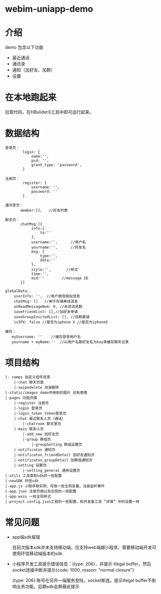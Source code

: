 # webim-uniapp-demo

# 介绍
demo 包含以下功能
  - 最近通话
  - 通讯录
  - 通知（加好友、加群）
  - 设置

# 在本地跑起来
拉取代码，在HBuliderX工具中即可运行起来。

# 数据结构
```
登录页：
		login: {
			name:'',
			psd: '',
			grant_type: 'password',
		}
		
注册页：
		register: {
			username: '',
			password: ''
		}
		
通讯录页：
	   member:[],   //好友列表
	   
聊天页：
	   chatMsg:[{
			info:{
		        to:''         
			},
			username:'',      //用户名
			yourname:'',      //好友名
			msg: {
				type:'',    
				data:''
			},
			style:'',       //样式
			time:'',
			mid:''        //message ID
	   }]
	   
globalData: 
	userInfo: '',  //用户微信授权信息
	chatMsg: []   //用于存储离线消息
	unReadMessageNum: 0, //未读消息数
	saveFriendList: [],//加好友申请
	saveGroupInvitedList: [], //加群邀请
	isIPX: false //是否为iphone X //是否为iphoneX
	
缓存：
   myUsername: ''    //缓存登录用户名	   
   yourname + myName:''  //以用户名跟好友名为key来缓存聊天记录
```

# 项目结构
```shell
|- comps 自定义组件目录
    |-chat 聊天页面
    |-swipedelete 测滑删除
|-static/images demo中用到的图片 还有表情
|-pages 功能页面
    |-register 注册页
    |-login 登录页
    |-login_token token登录页
    |-chat 最近联系人页（通话）
        |-chatroom 聊天室页
    |-main 联系人页
        |-add_new 加好友页
        |-group 群组页
            |-groupSetting 群组设置页
    |-notificaton 通知页
    |-notificaton_friendDetail 加好友通知页
    |-notificaton_groupDetail 加群组通知页
    |-setting 设置页
        |-setting_general 通用设置页
|-utils 工具类和sdk的一些配置
|-newSDK 环信sdk
|-app.js 小程序根实例，存放一些全局变量，注册监听事件
|-app.json 注册页面以及全局的一些配置
|-app.wxss 一些全局样式
|-project.config.json工程的一些配置，和开发者工具 “详情” 中的设置一样
```

# 常见问题

+ app端sdk报错

  目前次版本sdk并未支持移动端，仅支持web端跟小程序。需要移动端开发可使用环信移动端版本的sdk

+ 小程序开发工具提示错误信息：{type: 206}，并提示 illegal buffer，然后socket连接中断并提示{code: 1000, reason: "normal closure"}

  {type: 206}:账号在另外一端服务登陆，socket断连。提示illegal buffer不影响业务功能，后期sdk会屏蔽此提示
